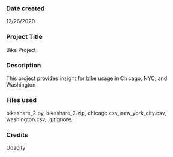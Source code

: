 ### Date created
12/26/2020

### Project Title
Bike Project

### Description
This project provides insight for bike usage in Chicago, NYC, and Washington

### Files used
bikeshare_2.py, bikeshare_2.zip, chicago.csv, new_york_city.csv, washington.csv, .gitignore, 

### Credits
Udacity

